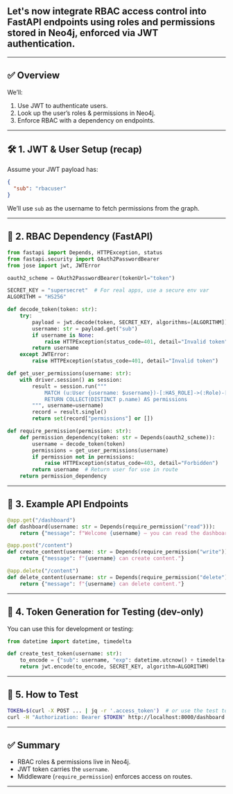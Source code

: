 ## Let's now **integrate RBAC access control into FastAPI endpoints** using roles and permissions stored in **Neo4j**, enforced via **JWT authentication**.

---

## ✅ Overview

We’ll:

1. Use JWT to authenticate users.
2. Look up the user’s roles & permissions in Neo4j.
3. Enforce RBAC with a dependency on endpoints.

---

## 🛠️ 1. JWT & User Setup (recap)

Assume your JWT payload has:

```json
{
  "sub": "rbacuser"
}
```

We’ll use `sub` as the username to fetch permissions from the graph.

---

## 🧱 2. RBAC Dependency (FastAPI)

```python
from fastapi import Depends, HTTPException, status
from fastapi.security import OAuth2PasswordBearer
from jose import jwt, JWTError

oauth2_scheme = OAuth2PasswordBearer(tokenUrl="token")

SECRET_KEY = "supersecret"  # For real apps, use a secure env var
ALGORITHM = "HS256"

def decode_token(token: str):
    try:
        payload = jwt.decode(token, SECRET_KEY, algorithms=[ALGORITHM])
        username: str = payload.get("sub")
        if username is None:
            raise HTTPException(status_code=401, detail="Invalid token")
        return username
    except JWTError:
        raise HTTPException(status_code=401, detail="Invalid token")

def get_user_permissions(username: str):
    with driver.session() as session:
        result = session.run("""
            MATCH (u:User {username: $username})-[:HAS_ROLE]->(:Role)-[:HAS_PERMISSION]->(p:Permission)
            RETURN COLLECT(DISTINCT p.name) AS permissions
        """, username=username)
        record = result.single()
        return set(record["permissions"] or [])

def require_permission(permission: str):
    def permission_dependency(token: str = Depends(oauth2_scheme)):
        username = decode_token(token)
        permissions = get_user_permissions(username)
        if permission not in permissions:
            raise HTTPException(status_code=403, detail="Forbidden")
        return username  # Return user for use in route
    return permission_dependency
```

---

## 🚀 3. Example API Endpoints

```python
@app.get("/dashboard")
def dashboard(username: str = Depends(require_permission("read"))):
    return {"message": f"Welcome {username} — you can read the dashboard."}

@app.post("/content")
def create_content(username: str = Depends(require_permission("write"))):
    return {"message": f"{username} can create content."}

@app.delete("/content")
def delete_content(username: str = Depends(require_permission("delete"))):
    return {"message": f"{username} can delete content."}
```

---

## 🔐 4. Token Generation for Testing (dev-only)

You can use this for development or testing:

```python
from datetime import datetime, timedelta

def create_test_token(username: str):
    to_encode = {"sub": username, "exp": datetime.utcnow() + timedelta(hours=1)}
    return jwt.encode(to_encode, SECRET_KEY, algorithm=ALGORITHM)
```

---

## 🧪 5. How to Test

```bash
TOKEN=$(curl -X POST ... | jq -r '.access_token')  # or use the test token
curl -H "Authorization: Bearer $TOKEN" http://localhost:8000/dashboard
```

---

## ✅ Summary

* RBAC roles & permissions live in Neo4j.
* JWT token carries the `username`.
* Middleware (`require_permission`) enforces access on routes.

---

